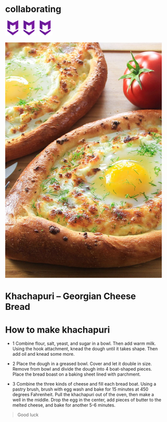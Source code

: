 # collaborating
![alt text](https://github.com/adam-p/markdown-here/raw/master/src/common/images/icon48.png "Logo Title Text 1")
![alt text](https://github.com/adam-p/markdown-here/raw/master/src/common/images/icon48.png "Logo Title Text 1")
![alt text](https://github.com/adam-p/markdown-here/raw/master/src/common/images/icon48.png "Logo Title Text 1")

 ###### ![test image size](khachapuri.jpg)
#  Khachapuri – Georgian Cheese Bread

# How to make khachapuri
* 1 Combine flour, salt, yeast, and sugar in a bowl. Then add warm milk. Using the hook attachment, knead the dough until it takes shape. Then add oil and knead some more.

* 2 Place the dough in a greased bowl. Cover and let it double in size. Remove from bowl and divide the dough into 4 boat-shaped pieces. Place the bread boast on a baking sheet lined with parchment.

* 3 Combine the three kinds of cheese and fill each bread boat. Using a pastry brush, brush with egg wash and bake for 15 minutes at 450 degrees Fahrenheit. Pull the khachapuri out of the oven, then make a well in the middle. Drop the egg in the center, add pieces of butter to the melted cheese, and bake for another 5-6 minutes.


> Good luck